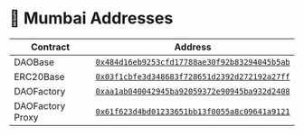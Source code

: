 # 📜 Mumbai Addresses
| Contract | Address |
| --- | --- |
DAOBase |  [`0x484d16eb9253cfd17788ae30f92b83294045b5ab`](https://mumbai.polygonscan.com/address/0x484d16eb9253cfd17788ae30f92b83294045b5ab)
ERC20Base |  [`0x03f1cbfe3d348683f728651d2392d272192a27ff`](https://mumbai.polygonscan.com/address/0x03f1cbfe3d348683f728651d2392d272192a27ff)
DAOFactory |  [`0xaa1ab040042945ba92059372e90945ba932d2408`](https://mumbai.polygonscan.com/address/0xaa1ab040042945ba92059372e90945ba932d2408)
DAOFactory Proxy |  [`0x61f623d4bd01233651bb13f0055a8c09641a9121`](https://mumbai.polygonscan.com/address/0x61f623d4bd01233651bb13f0055a8c09641a9121)